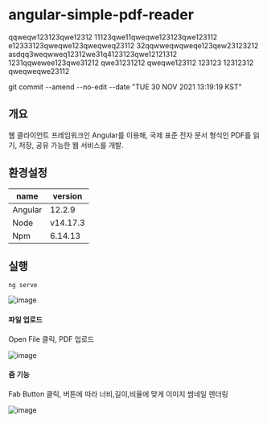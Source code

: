 # angular-simple-pdf-reader
qqweqw123123qwe12312
11123qwe11qweqwe123123qwe123112
e12333123qweqwe123qweqweq23112
32qqwweqwqweqe123qew23123212
asdqq3weqwweq12312we31q4123123qwe12121312
1231qqwewee123qwe31212
qwe31231212
qweqwe123112
123123
12312312
qweqweqwe23112

git commit --amend --no-edit --date "TUE 30 NOV 2021 13:19:19 KST"
## 개요

웹 클라이언트 프레임워크인 Angular를 이용해, 국제 표준 전자 문서 형식인 PDF를 읽기, 저장, 공유 가능한 웹 서비스를 개발.

## 환경설정

| name | version |
|---|---|
| Angular | 12.2.9 |
| Node | v14.17.3 |
| Npm | 6.14.13 |

## 실행

```
ng serve
```

![image](https://user-images.githubusercontent.com/91445932/146306759-729e253b-12e8-4c4f-b36f-84630571575c.png)

#### 파일 업로드

Open File 클릭, PDF 업로드

![image](https://user-images.githubusercontent.com/91445932/146306807-0acc58d5-c162-4bb3-8e8d-9203ae8496df.png)


#### 줌 기능

Fab Button 클릭, 버튼에 따라 너비,길이,비율에 맞게 이미지 썸네일 렌더링

![image](https://user-images.githubusercontent.com/91445932/146307747-3d05ec56-bb00-4e11-8cb0-b1c61e776d61.png)

